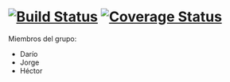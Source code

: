 [![Build Status](https://travis-ci.org/Arquisoft/censuses_3a.svg?branch=master)](https://travis-ci.org/Arquisoft/censuses_3a)
[![Coverage Status](https://coveralls.io/repos/github/Arquisoft/censuses_3a/badge.svg?branch=master)](https://coveralls.io/github/Arquisoft/censuses_3a?branch=master)
=========
Miembros del grupo:
* Darío
* Jorge
* Héctor 
